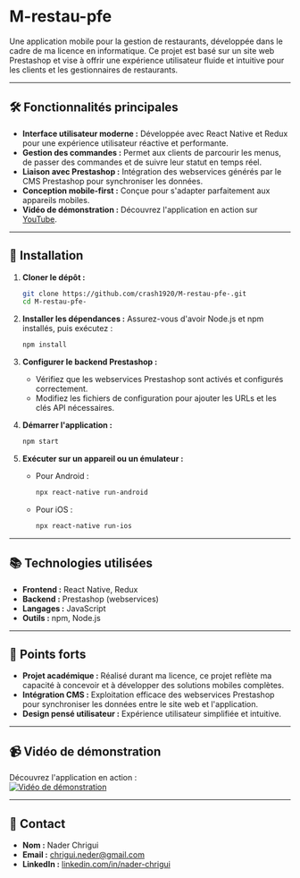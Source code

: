 
# M-restau-pfe

Une application mobile pour la gestion de restaurants, développée dans le cadre de ma licence en informatique. Ce projet est basé sur un site web Prestashop et vise à offrir une expérience utilisateur fluide et intuitive pour les clients et les gestionnaires de restaurants.

---

## 🛠️ Fonctionnalités principales

- **Interface utilisateur moderne :** Développée avec React Native et Redux pour une expérience utilisateur réactive et performante.
- **Gestion des commandes :** Permet aux clients de parcourir les menus, de passer des commandes et de suivre leur statut en temps réel.
- **Liaison avec Prestashop :** Intégration des webservices générés par le CMS Prestashop pour synchroniser les données.
- **Conception mobile-first :** Conçue pour s'adapter parfaitement aux appareils mobiles.
- **Vidéo de démonstration :** Découvrez l'application en action sur [YouTube](https://www.youtube.com/watch?v=vMwgn7crFzk&ab_channel=naderchrigui).

---

## 🚀 Installation

1. **Cloner le dépôt :**
   ```bash
   git clone https://github.com/crash1920/M-restau-pfe-.git
   cd M-restau-pfe-
   ```

2. **Installer les dépendances :**
   Assurez-vous d'avoir Node.js et npm installés, puis exécutez :
   ```bash
   npm install
   ```

3. **Configurer le backend Prestashop :**
   - Vérifiez que les webservices Prestashop sont activés et configurés correctement.
   - Modifiez les fichiers de configuration pour ajouter les URLs et les clés API nécessaires.

4. **Démarrer l'application :**
   ```bash
   npm start
   ```

5. **Exécuter sur un appareil ou un émulateur :**
   - Pour Android :
     ```bash
     npx react-native run-android
     ```
   - Pour iOS :
     ```bash
     npx react-native run-ios
     ```

---

## 📚 Technologies utilisées

- **Frontend :** React Native, Redux
- **Backend :** Prestashop (webservices)
- **Langages :** JavaScript
- **Outils :** npm, Node.js

---

## 🌟 Points forts

- **Projet académique :** Réalisé durant ma licence, ce projet reflète ma capacité à concevoir et à développer des solutions mobiles complètes.
- **Intégration CMS :** Exploitation efficace des webservices Prestashop pour synchroniser les données entre le site web et l'application.
- **Design pensé utilisateur :** Expérience utilisateur simplifiée et intuitive.

---

## 📹 Vidéo de démonstration

Découvrez l'application en action :  
[![Vidéo de démonstration](https://img.youtube.com/vi/vMwgn7crFzk/0.jpg)](https://www.youtube.com/watch?v=vMwgn7crFzk&ab_channel=naderchrigui)

---

## 📩 Contact

- **Nom :** Nader Chrigui
- **Email :** chrigui.neder@gmail.com
- **LinkedIn :** [linkedin.com/in/nader-chrigui](https://linkedin.com/in/nader-chrigui)

